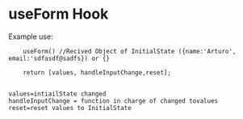 # useForm Hook

Example use:

```
    useForm() //Recived Object of InitialState ({name:'Arturo', email:'sdfasdf@sadfs}) or {}

    return [values, handleInputChange,reset];


```
    values=intiailState changed
    handleInputChange = function in charge of changed tovalues
    reset=reset values to InitialState